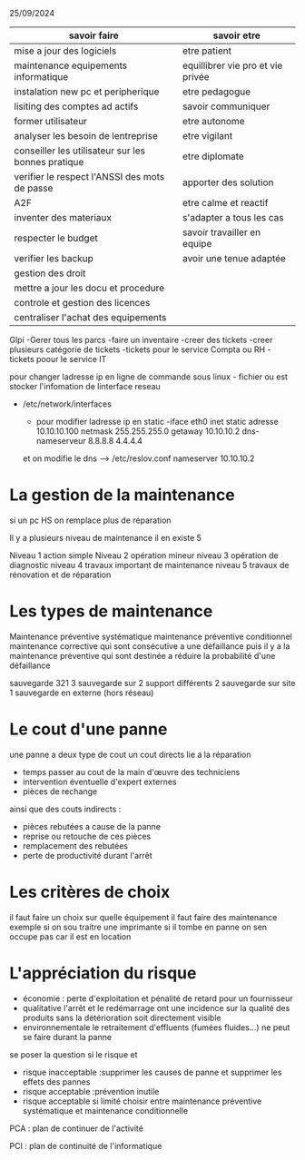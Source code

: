 25/09/2024


| savoir faire                                       | savoir etre                       |
| -------------------------------------------------- | --------------------------------- |
| mise a jour des logiciels                          | etre patient                      |
| maintenance equipements informatique               | equillibrer vie pro et vie privée |
| instalation new pc et peripherique                 | etre pedagogue                    |
| lisiting des comptes ad actifs                     | savoir communiquer                |
| former utilisateur                                 | etre autonome                     |
| analyser les besoin de lentreprise                 | etre vigilant                     |
| conseiller les utilisateur sur les bonnes pratique | etre diplomate                    |
| verifier le respect l'ANSSI des mots de passe      | apporter des solution             |
| A2F                                                | etre calme et reactif             |
| inventer des materiaux                             | s'adapter a tous les cas          |
| respecter le budget                                | savoir travailler en equipe       |
| verifier les backup                                | avoir une tenue adaptée           |
| gestion des droit                                  |                                   |
| mettre a jour les docu et procedure                |                                   |
| controle et gestion des licences                   |                                   |
| centraliser l'achat des equipements                |                                   |



Glpi 
	-Gerer tous les parcs
	-faire un inventaire
	-creer des tickets 
		-creer plusieurs catégorie de tickets 
			-tickets pour le service Compta ou RH 
			-tickets poour le service IT



pour changer ladresse ip en  ligne de commande sous linux 
	- fichier ou est stocker l'infomation de linterface reseau 
- /etc/network/interfaces
	-  pour modifier ladresse ip en static 
		-iface eth0 inet static
			adresse 10.10.10.100
			netmask 255.255.255.0
			getaway 10.10.10.2
				dns-nameserveur 8.8.8.8    4.4.4.4

	et on modifie le dns --> /etc/reslov.conf
						nameserver 10.10.10.2



# La gestion de la maintenance 

si un pc HS on remplace plus de réparation 


Il y a plusieurs niveau de maintenance il en existe 5

Niveau 1 action simple 
Niveau 2 opération mineur
niveau 3 opération de diagnostic 
niveau 4 travaux important de maintenance 
niveau 5 travaux de rénovation et de réparation 


# Les types de maintenance 

Maintenance préventive systématique
maintenance préventive conditionnel 
maintenance corrective qui sont consécutive a une défaillance puis il y a la maintenance préventive qui sont destinée a réduire la probabilité d'une défaillance 


sauvegarde 321 
3 sauvegarde 
sur 2 support différents 
2 sauvegarde sur site
1 sauvegarde en externe (hors réseau)


# Le cout d'une panne

une panne a deux type de cout un cout directs lie a la réparation
- temps passer au cout de la main d'œuvre des techniciens 
- intervention éventuelle d'expert externes 
- pièces de rechange 

ainsi que des couts indirects :
- pièces rebutées a cause de la panne 
- reprise ou retouche de ces pièces 
- remplacement des rebutées 
- perte de productivité durant l'arrêt 


# Les critères de choix

il faut faire un choix sur quelle équipement il faut faire des maintenance exemple si on sou traitre une imprimante si il tombe en panne on sen occupe pas car il est en location 

# L'appréciation du risque 

- économie : perte d'exploitation et pénalité de retard pour un fournisseur 
- qualitative l'arrêt et le redémarrage ont une incidence sur la qualité des produits sans la détérioration soit directement visible
- environnementale le retraitement d'effluents (fumées fluides...) ne peut se faire durant la panne

se poser la question si le risque et 
- risque inacceptable :supprimer les causes de panne et supprimer les effets des pannes 
- risque acceptable :prévention inutile
- risque acceptable si limité choisir entre maintenance préventive systématique et maintenance conditionnelle 

PCA : plan de continuer de l'activité 

PCI : plan de continuité de l'informatique 



